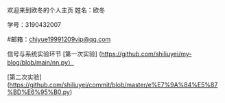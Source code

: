  欢迎来到欧冬的个人主页
姓名：欧冬

学号：3190432007 

#邮箱：chiyue19991209vip@qq.com

 信号与系统实验环节
[第一次实验] (https://github.com/shiliuyei/my-blog/blob/main/nn.py）

[第二次实验] (https://github.com/shiliuyei/commit/blob/master/e%E7%9A%84%E5%87%BD%E6%95%B0.py)

